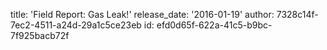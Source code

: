 title: 'Field Report: Gas Leak!'
release_date: '2016-01-19'
author: 7328c14f-7ec2-4511-a24d-29a1c5ce23eb
id: efd0d65f-622a-41c5-b9bc-7f925bacb72f

